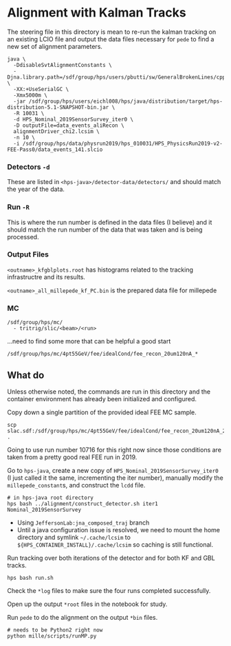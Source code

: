 # Alignment with Kalman Tracks

The steering file in this directory is mean to re-run the kalman
tracking on an existing LCIO file and output the data files necessary
for `pede` to find a new set of alignment parameters.

```
java \
  -DdisableSvtAlignmentConstants \
  -Djna.library.path=/sdf/group/hps/users/pbutti/sw/GeneralBrokenLines/cpp/install/lib/ \
  -XX:+UseSerialGC \
  -Xmx5000m \
  -jar /sdf/group/hps/users/eichl008/hps/java/distribution/target/hps-distribution-5.1-SNAPSHOT-bin.jar \
  -R 10031 \
  -d HPS_Nominal_2019SensorSurvey_iter0 \
  -D outputFile=data_events_aliRecon \
  alignmentDriver_chi2.lcsim \
  -n 10 \
  -i /sdf/group/hps/data/physrun2019/hps_010031/HPS_PhysicsRun2019-v2-FEE-Pass0/data_events_141.slcio
```

### Detectors `-d`
These are listed in `<hps-java>/detector-data/detectors/` and should match the year of the data.

### Run `-R`
This is where the run number is defined in the data files (I believe) and it should match the
run number of the data that was taken and is being processed.

### Output Files
`<outname>_kfgblplots.root` has histograms related to the tracking infrastructre and its results.

`<outname>_all_millepede_kf_PC.bin` is the prepared data file for millepede

### MC
```
/sdf/group/hps/mc/
  - tritrig/slic/<beam>/<run>
```
...need to find some more that can be helpful
a good start
```
/sdf/group/hps/mc/4pt55GeV/fee/idealCond/fee_recon_20um120nA_*
```

## What do
Unless otherwise noted, the commands are run in this directory and the
container environment has already been initialized and configured.

Copy down a single partition of the provided ideal FEE MC sample.
```
scp slac.sdf:/sdf/group/hps/mc/4pt55GeV/fee/idealCond/fee_recon_20um120nA_200.slcio .
```
Going to use run number 10716 for this right now since those conditions are taken
from a pretty good real FEE run in 2019.

Go to `hps-java`, create a new copy of `HPS_Nominal_2019SensorSurvey_iter0` (I just called it the same, incrementing the iter number), manually modify the `millepede_constant`s, and construct the `lcdd` file.
```
# in hps-java root directory
hps bash ../alignment/construct_detector.sh iter1 Nominal_2019SensorSurvey
```
- Using `JeffersonLab:jna_composed_traj` branch
- Until a java configuration issue is resolved, we need to mount the home directory
  and symlink `~/.cache/lcsim` to `${HPS_CONTAINER_INSTALL}/.cache/lcsim` so caching
  is still functional.

Run tracking over both iterations of the detector and for both KF and GBL tracks.
```
hps bash run.sh
```

Check the `*log` files to make sure the four runs completed successfully.

Open up the output `*root` files in the notebook for study.

Run `pede` to do the alignment on the output `*bin` files.
```
# needs to be Python2 right now
python mille/scripts/runMP.py
```
